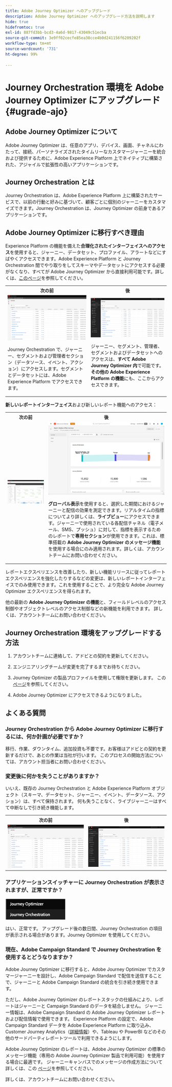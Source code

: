 ```yaml
---
title: Adobe Journey Optimizer へのアップグレード
description: Adobe Journey Optimizer へのアップグレード方法を説明します
hide: true
hidefromtoc: true
exl-id: 887fd3bb-bcd3-4a6d-9817-43049c51ecba
source-git-commit: 3e9ff02cecfe85ea38cce4b0d241156f6209202f
workflow-type: tm+mt
source-wordcount: '731'
ht-degree: 99%

---
```


# Journey Orchestration 環境を Adobe Journey Optimizer にアップグレード{#ugrade-ajo}

## Adobe Journey Optimizer について

Adobe Journey Optimizer は、任意のアプリ、デバイス、画面、チャネルにわたって、接続、パーソナライズされたタイムリーなカスタマージャーニーを統合および提供するために、Adobe Experience Platform 上でネイティブに構築された、アジャイルで拡張性の高いアプリケーションです。

## Journey Orchestration とは

Journey Orchestration は、Adobe Experience Platform 上に構築されたサービスで、以前の行動と好みに基づいて、顧客ごとに個別のジャーニーをカスタマイズできます。Journey Orchestration は、Journey Optimizer の前身であるアプリケーションです。

## Adobe Journey Optimizer に移行すべき理由

Experience Platform の機能を備えた&#x200B;**合理化されたインターフェイスへのアクセス**&#x200B;を使用すると、ジャーニー、データセット、プロファイル、アラートなどにすばやくアクセスできます。Adobe Experience Platform と Journey Orchestration 間でやり取りをしてスキーマやデータセットにアクセスする必要がなくなり、すべてが Adobe Journey Optimizer から直接利用可能です。詳しくは、[このページ](https://experienceleague.adobe.com/docs/journey-optimizer/using/get-started/user-interface.html?lang=ja)を参照してください。

<table>
<tr>
<th>次の前</th>
<th>後</th>
</tr>
<tr>
<td><img src="../assets/migration-ajo-1.png"><p>Journey Orchestration で、ジャーニー、セグメントおよび管理者セクション（データソース、イベント、アクション）にアクセスします。セグメントとデータセットには、Adobe Experience Platform でアクセスできます。 </p></td>
<td><img src="../assets/migration-ajo-2.png"><p>ジャーニー、セグメント、管理者、セグメントおよびデータセットへのアクセスは、<strong>すべて Adobe Journey Optimizer 内</strong>で可能です。<strong>その他の Adobe Experience Platform の機能</strong>にも、ここからアクセスできます。</p></td>
</tr>
</table>

**新しいレポートインターフェイス**&#x200B;および新しいレポート機能へのアクセス：

<table>
<tr>
<th>次の前</th>
<th>後</th>
</tr>
<tr>
<td><img src="../assets/migration-ajo-5.png"></td>
<td><img src="../assets/migration-ajo-6.png"><p><strong>グローバル表示</strong>を使用すると、選択した期間におけるジャーニーと配信の効果を測定できます。リアルタイムの指標についてより詳しくは、<strong>ライブビュー</strong>にアクセスできます。ジャーニーで使用されている各配信チャネル（電子メール、SMS、プッシュ）に対して、指標を表示するためのレポートで<strong>専用セクション</strong>が使用できます。これは、標準搭載の <strong>Adobe Journey Optimizer のメッセージ機能</strong>を使用する場合にのみ適用されます。詳しくは、アカウントチームにお問い合わせください。</p></td>
</tr>
</table>

レポートエクスペリエンスを改善したり、新しい機能リリースに従ってレポートエクスペリエンスを強化したりするなどの変更は、新しいレポートインターフェイスでのみ使用できます。これを使用することで、より完全な Adobe Journey Optimizer エクスペリエンスを得られます。

他の最新の **Adobe Journey Optimizer の機能**&#x200B;と、フィールドレベルのアクセス制御やオブジェクトレベルのアクセス制御などの新機能を利用できます。 詳しくは、アカウントチームにお問い合わせください。

## Journey Orchestration 環境をアップグレードする方法

1. アカウントチームに連絡して、アドビとの契約を更新してください。

1. エンジニアリングチームが変更を完了するまでお待ちください。

1. Journey Optimizer の製品プロファイルを使用して権限を更新します。 この[ページ](https://experienceleague.adobe.com/docs/journey-optimizer/using/administration/ootb-product-profiles.html?lang=ja)を参照してください。

1. Adobe Journey Optimizer にアクセスできるようになりました。

## よくある質問

### Journey Orchestration から Adobe Journey Optimizer に移行するには、何か計画が必要ですか？

移行、作業、ダウンタイム、追加投資も不要です。お客様はアドビとの契約を更新するだけで、あとの作業は当社が行います。 このプロセスの開始方法については、アカウント担当者にお問い合わせください。

### 変更後に何かを失うことがありますか？

いいえ、既存の Journey Orchestration と Adobe Experience Platform オブジェクト（スキーマ、データセット、ジャーニー、イベント、データソース、アクション）は、すべて保持されます。 何も失うことなく、ライブジャーニーはすべて中断なしで引き続き機能します。

<table>
<tr>
<th>次の前</th>
<th>後</th>
</tr>
<tr>
<td><img src="../assets/migration-ajo-7.png"></td>
<td><img src="../assets/migration-ajo-8.png"></td>
</tr>
</table>

### アプリケーションスイッチャーに Journey Orchestration が表示されますが、正常ですか？

![](../assets/migration-ajo-9.png)

はい、正常です。 アップグレード後の数日間、Journey Orchestration の項目が表示される場合があります。Journey Optimizer を使用してください。

### 現在、Adobe Campaign Standard で Journey Orchestration を使用するとどうなりますか？

Adobe Journey Optimizer に移行すると、Adobe Journey Optimizer でカスタマージャーニーを設計し、Adobe Campaign Standard で配信を送信することで、ジャーニーと Adobe Campaign Standard の統合を引き続き使用できます。

ただし、Adobe Journey Optimizer のレポートスタックの仕組みにより、レポートはジャーニーと Campaign Standard のデータを結合しません。 ジャーニー情報は、Adobe Campaign Standard の Adobe Journey Optimizer レポートおよび配信情報で使用できます。 Experience Platform の設定で、Adobe Campaign Standard データを Adobe Experience Platform に取り込み、Customer Journey Analytics（[詳細情報](https://business.adobe.com/products/experience-platform/customer-journey-analytics.html)）や、Tableau や PowerBI などのその他のサードパーティレポートツールで利用できるようにします。

Adobe Journey Optimizer のレポートは、Adobe Journey Optimizer の標準のメッセージ機能（専用の Adobe Journey Optimizer 製品で利用可能）を使用する場合に最適です。 ジャーニーキャンバスでのメッセージの作成方法について詳しくは、この [ページ](https://experienceleague.adobe.com/docs/journey-optimizer/using/messages/messages-in-journeys.html?lang=ja)を参照してください。

詳しくは、アカウントチームにお問い合わせください。
